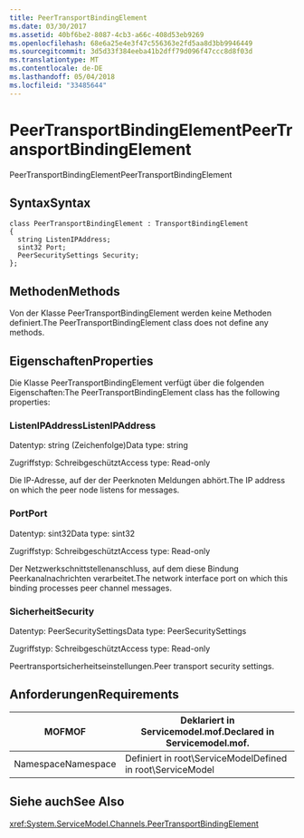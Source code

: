 ```yaml
---
title: PeerTransportBindingElement
ms.date: 03/30/2017
ms.assetid: 40bf6be2-8087-4cb3-a66c-408d53eb9269
ms.openlocfilehash: 68e6a25e4e3f47c556363e2fd5aa8d3bb9946449
ms.sourcegitcommit: 3d5d33f384eeba41b2dff79d096f47ccc8d8f03d
ms.translationtype: MT
ms.contentlocale: de-DE
ms.lasthandoff: 05/04/2018
ms.locfileid: "33485644"
---
```

# <a name="peertransportbindingelement"></a><span data-ttu-id="36a2a-102">PeerTransportBindingElement</span><span class="sxs-lookup"><span data-stu-id="36a2a-102">PeerTransportBindingElement</span></span>
<span data-ttu-id="36a2a-103">PeerTransportBindingElement</span><span class="sxs-lookup"><span data-stu-id="36a2a-103">PeerTransportBindingElement</span></span>  
  
## <a name="syntax"></a><span data-ttu-id="36a2a-104">Syntax</span><span class="sxs-lookup"><span data-stu-id="36a2a-104">Syntax</span></span>  
  
```  
class PeerTransportBindingElement : TransportBindingElement  
{  
  string ListenIPAddress;  
  sint32 Port;  
  PeerSecuritySettings Security;  
};  
```  
  
## <a name="methods"></a><span data-ttu-id="36a2a-105">Methoden</span><span class="sxs-lookup"><span data-stu-id="36a2a-105">Methods</span></span>  
 <span data-ttu-id="36a2a-106">Von der Klasse PeerTransportBindingElement werden keine Methoden definiert.</span><span class="sxs-lookup"><span data-stu-id="36a2a-106">The PeerTransportBindingElement class does not define any methods.</span></span>  
  
## <a name="properties"></a><span data-ttu-id="36a2a-107">Eigenschaften</span><span class="sxs-lookup"><span data-stu-id="36a2a-107">Properties</span></span>  
 <span data-ttu-id="36a2a-108">Die Klasse PeerTransportBindingElement verfügt über die folgenden Eigenschaften:</span><span class="sxs-lookup"><span data-stu-id="36a2a-108">The PeerTransportBindingElement class has the following properties:</span></span>  
  
### <a name="listenipaddress"></a><span data-ttu-id="36a2a-109">ListenIPAddress</span><span class="sxs-lookup"><span data-stu-id="36a2a-109">ListenIPAddress</span></span>  
 <span data-ttu-id="36a2a-110">Datentyp: string (Zeichenfolge)</span><span class="sxs-lookup"><span data-stu-id="36a2a-110">Data type: string</span></span>  
  
 <span data-ttu-id="36a2a-111">Zugriffstyp: Schreibgeschützt</span><span class="sxs-lookup"><span data-stu-id="36a2a-111">Access type: Read-only</span></span>  
  
 <span data-ttu-id="36a2a-112">Die IP-Adresse, auf der der Peerknoten Meldungen abhört.</span><span class="sxs-lookup"><span data-stu-id="36a2a-112">The IP address on which the peer node listens for messages.</span></span>  
  
### <a name="port"></a><span data-ttu-id="36a2a-113">Port</span><span class="sxs-lookup"><span data-stu-id="36a2a-113">Port</span></span>  
 <span data-ttu-id="36a2a-114">Datentyp: sint32</span><span class="sxs-lookup"><span data-stu-id="36a2a-114">Data type: sint32</span></span>  
  
 <span data-ttu-id="36a2a-115">Zugriffstyp: Schreibgeschützt</span><span class="sxs-lookup"><span data-stu-id="36a2a-115">Access type: Read-only</span></span>  
  
 <span data-ttu-id="36a2a-116">Der Netzwerkschnittstellenanschluss, auf dem diese Bindung Peerkanalnachrichten verarbeitet.</span><span class="sxs-lookup"><span data-stu-id="36a2a-116">The network interface port on which this binding processes peer channel messages.</span></span>  
  
### <a name="security"></a><span data-ttu-id="36a2a-117">Sicherheit</span><span class="sxs-lookup"><span data-stu-id="36a2a-117">Security</span></span>  
 <span data-ttu-id="36a2a-118">Datentyp: PeerSecuritySettings</span><span class="sxs-lookup"><span data-stu-id="36a2a-118">Data type: PeerSecuritySettings</span></span>  
  
 <span data-ttu-id="36a2a-119">Zugriffstyp: Schreibgeschützt</span><span class="sxs-lookup"><span data-stu-id="36a2a-119">Access type: Read-only</span></span>  
  
 <span data-ttu-id="36a2a-120">Peertransportsicherheitseinstellungen.</span><span class="sxs-lookup"><span data-stu-id="36a2a-120">Peer transport security settings.</span></span>  
  
## <a name="requirements"></a><span data-ttu-id="36a2a-121">Anforderungen</span><span class="sxs-lookup"><span data-stu-id="36a2a-121">Requirements</span></span>  
  
|<span data-ttu-id="36a2a-122">MOF</span><span class="sxs-lookup"><span data-stu-id="36a2a-122">MOF</span></span>|<span data-ttu-id="36a2a-123">Deklariert in Servicemodel.mof.</span><span class="sxs-lookup"><span data-stu-id="36a2a-123">Declared in Servicemodel.mof.</span></span>|  
|---------|-----------------------------------|  
|<span data-ttu-id="36a2a-124">Namespace</span><span class="sxs-lookup"><span data-stu-id="36a2a-124">Namespace</span></span>|<span data-ttu-id="36a2a-125">Definiert in root\ServiceModel</span><span class="sxs-lookup"><span data-stu-id="36a2a-125">Defined in root\ServiceModel</span></span>|  
  
## <a name="see-also"></a><span data-ttu-id="36a2a-126">Siehe auch</span><span class="sxs-lookup"><span data-stu-id="36a2a-126">See Also</span></span>  
 <xref:System.ServiceModel.Channels.PeerTransportBindingElement>
